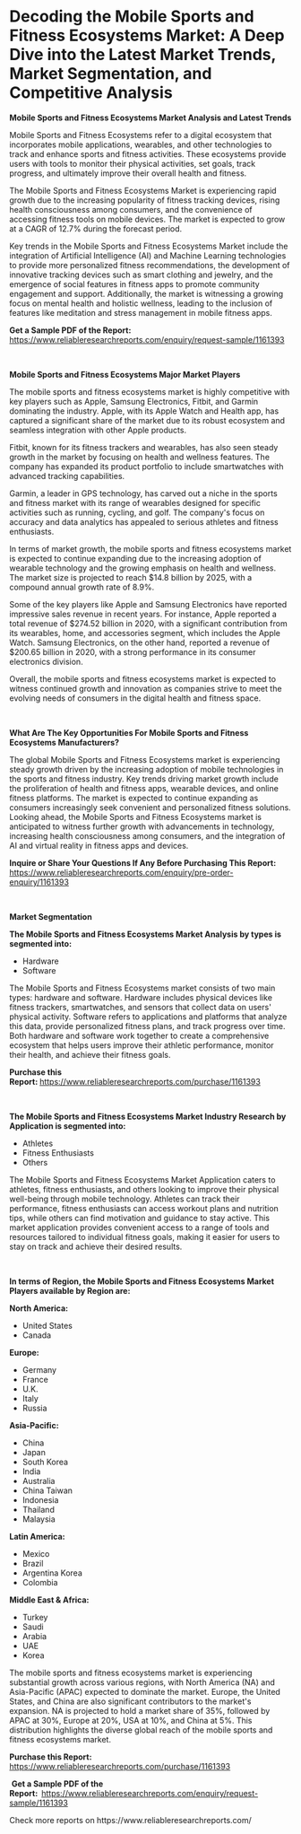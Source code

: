 <p><h1>Decoding the Mobile Sports and Fitness Ecosystems Market: A Deep Dive into the Latest Market Trends, Market Segmentation, and Competitive Analysis</h1></p><p><strong>Mobile Sports and Fitness Ecosystems Market Analysis and Latest Trends</strong></p>
<p><p>Mobile Sports and Fitness Ecosystems refer to a digital ecosystem that incorporates mobile applications, wearables, and other technologies to track and enhance sports and fitness activities. These ecosystems provide users with tools to monitor their physical activities, set goals, track progress, and ultimately improve their overall health and fitness.</p><p>The Mobile Sports and Fitness Ecosystems Market is experiencing rapid growth due to the increasing popularity of fitness tracking devices, rising health consciousness among consumers, and the convenience of accessing fitness tools on mobile devices. The market is expected to grow at a CAGR of 12.7% during the forecast period.</p><p>Key trends in the Mobile Sports and Fitness Ecosystems Market include the integration of Artificial Intelligence (AI) and Machine Learning technologies to provide more personalized fitness recommendations, the development of innovative tracking devices such as smart clothing and jewelry, and the emergence of social features in fitness apps to promote community engagement and support. Additionally, the market is witnessing a growing focus on mental health and holistic wellness, leading to the inclusion of features like meditation and stress management in mobile fitness apps.</p></p>
<p><strong>Get a Sample PDF of the Report:&nbsp;</strong> <a href="https://www.reliableresearchreports.com/enquiry/request-sample/1161393">https://www.reliableresearchreports.com/enquiry/request-sample/1161393</a></p>
<p>&nbsp;</p>
<p><strong>Mobile Sports and Fitness Ecosystems Major Market Players</strong></p>
<p><p>The mobile sports and fitness ecosystems market is highly competitive with key players such as Apple, Samsung Electronics, Fitbit, and Garmin dominating the industry. Apple, with its Apple Watch and Health app, has captured a significant share of the market due to its robust ecosystem and seamless integration with other Apple products.</p><p>Fitbit, known for its fitness trackers and wearables, has also seen steady growth in the market by focusing on health and wellness features. The company has expanded its product portfolio to include smartwatches with advanced tracking capabilities.</p><p>Garmin, a leader in GPS technology, has carved out a niche in the sports and fitness market with its range of wearables designed for specific activities such as running, cycling, and golf. The company's focus on accuracy and data analytics has appealed to serious athletes and fitness enthusiasts.</p><p>In terms of market growth, the mobile sports and fitness ecosystems market is expected to continue expanding due to the increasing adoption of wearable technology and the growing emphasis on health and wellness. The market size is projected to reach $14.8 billion by 2025, with a compound annual growth rate of 8.9%.</p><p>Some of the key players like Apple and Samsung Electronics have reported impressive sales revenue in recent years. For instance, Apple reported a total revenue of $274.52 billion in 2020, with a significant contribution from its wearables, home, and accessories segment, which includes the Apple Watch. Samsung Electronics, on the other hand, reported a revenue of $200.65 billion in 2020, with a strong performance in its consumer electronics division.</p><p>Overall, the mobile sports and fitness ecosystems market is expected to witness continued growth and innovation as companies strive to meet the evolving needs of consumers in the digital health and fitness space.</p></p>
<p>&nbsp;</p>
<p><strong>What Are The Key Opportunities For Mobile Sports and Fitness Ecosystems Manufacturers?</strong></p>
<p><p>The global Mobile Sports and Fitness Ecosystems market is experiencing steady growth driven by the increasing adoption of mobile technologies in the sports and fitness industry. Key trends driving market growth include the proliferation of health and fitness apps, wearable devices, and online fitness platforms. The market is expected to continue expanding as consumers increasingly seek convenient and personalized fitness solutions. Looking ahead, the Mobile Sports and Fitness Ecosystems market is anticipated to witness further growth with advancements in technology, increasing health consciousness among consumers, and the integration of AI and virtual reality in fitness apps and devices.</p></p>
<p><strong>Inquire or Share Your Questions If Any Before Purchasing This Report:</strong> <a href="https://www.reliableresearchreports.com/enquiry/pre-order-enquiry/1161393">https://www.reliableresearchreports.com/enquiry/pre-order-enquiry/1161393</a></p>
<p>&nbsp;</p>
<p><strong>Market Segmentation</strong></p>
<p><strong>The Mobile Sports and Fitness Ecosystems Market Analysis by types is segmented into:</strong></p>
<p><ul><li>Hardware</li><li>Software</li></ul></p>
<p><p>The Mobile Sports and Fitness Ecosystems market consists of two main types: hardware and software. Hardware includes physical devices like fitness trackers, smartwatches, and sensors that collect data on users' physical activity. Software refers to applications and platforms that analyze this data, provide personalized fitness plans, and track progress over time. Both hardware and software work together to create a comprehensive ecosystem that helps users improve their athletic performance, monitor their health, and achieve their fitness goals.</p></p>
<p><strong>Purchase this Report:&nbsp;</strong><a href="https://www.reliableresearchreports.com/purchase/1161393">https://www.reliableresearchreports.com/purchase/1161393</a></p>
<p>&nbsp;</p>
<p><strong>The Mobile Sports and Fitness Ecosystems Market Industry Research by Application is segmented into:</strong></p>
<p><ul><li>Athletes</li><li>Fitness Enthusiasts</li><li>Others</li></ul></p>
<p><p>The Mobile Sports and Fitness Ecosystems Market Application caters to athletes, fitness enthusiasts, and others looking to improve their physical well-being through mobile technology. Athletes can track their performance, fitness enthusiasts can access workout plans and nutrition tips, while others can find motivation and guidance to stay active. This market application provides convenient access to a range of tools and resources tailored to individual fitness goals, making it easier for users to stay on track and achieve their desired results.</p></p>
<p>&nbsp;</p>
<p><strong>In terms of Region, the Mobile Sports and Fitness Ecosystems Market Players available by Region are:</strong></p>
<p>
    <p> <strong> North America: </strong>
        <ul>
            <li>United States</li>
            <li>Canada</li>
        </ul>
        </p> 
    <p> <strong> Europe: </strong>
        <ul>
            <li>Germany</li>
            <li>France</li>
            <li>U.K.</li>
            <li>Italy</li>
            <li>Russia</li>
        </ul>
        </p> 
    <p> <strong> Asia-Pacific: </strong>
        <ul>
            <li>China</li>
            <li>Japan</li>
            <li>South Korea</li>
            <li>India</li>
            <li>Australia</li>
            <li>China Taiwan</li>
            <li>Indonesia</li>
            <li>Thailand</li>
            <li>Malaysia</li>
        </ul>
        </p> 
    <p> <strong> Latin America: </strong>
        <ul>
            <li>Mexico</li>
            <li>Brazil</li>
            <li>Argentina Korea</li>
            <li>Colombia</li>
        </ul>
        </p> 
    <p> <strong> Middle East & Africa: </strong>
        <ul>
            <li>Turkey</li>
            <li>Saudi</li>
            <li>Arabia</li>
            <li>UAE</li>
            <li>Korea</li>
        </ul>
    </p>
    </p>
<p><p>The mobile sports and fitness ecosystems market is experiencing substantial growth across various regions, with North America (NA) and Asia-Pacific (APAC) expected to dominate the market. Europe, the United States, and China are also significant contributors to the market's expansion. NA is projected to hold a market share of 35%, followed by APAC at 30%, Europe at 20%, USA at 10%, and China at 5%. This distribution highlights the diverse global reach of the mobile sports and fitness ecosystems market.</p></p>
<p><strong>Purchase this Report: </strong><a href="https://www.reliableresearchreports.com/purchase/1161393">https://www.reliableresearchreports.com/purchase/1161393</a></p>
<p>&nbsp;<strong>Get a Sample PDF of the Report:&nbsp;&nbsp;</strong><a href="https://www.reliableresearchreports.com/enquiry/request-sample/1161393">https://www.reliableresearchreports.com/enquiry/request-sample/1161393</a></p>
<p><strong></strong></p>
<p>Check more reports on https://www.reliableresearchreports.com/</p>